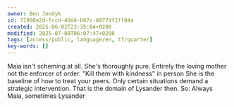 ```yaml
---
owner: Ben Jendyk
id: 71998e2d-fccd-40d4-b67c-8877df1ff84a
created: 2025-06-02T23:35:04+0200
modified: 2025-07-08T06:07:47+0200
tags: [access/public, language/en, tf/quarter]
key-words: []
---
```


Maia isn't scheming at all. She's thoroughly pure. Entirely the loving mother not the enforcer of order. "Kill them with kindness" in person
She is the baseline of how to treat your peers.
Only certain situations demand a strategic intervention. That is the domain of Lysander then.
So: Always Maia, sometimes Lysander 